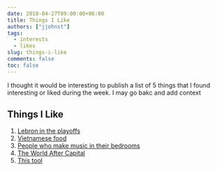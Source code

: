 ```yaml
---
date: 2018-04-27T09:00:00+06:00
title: Things I Like
authors: ["jjohnst"]
tags:
  - interests
  - likes
slug: things-i-like
comments: false
toc: false
---
```

I thought it would be interesting to publish a list of 5 things that I found interesting or liked during the week.
I may go bakc and add context

## Things I Like

1. [Lebron in the playoffs](http://www.ibtimes.com/lance-stephenson-cleveland-cavaliers-will-start-panicking-if-pacers-win-game-4-2674121)
2. [Vietnamese food](https://en.wikipedia.org/wiki/B%C3%A1nh_m%C3%AC)
3. [People who make music in their bedrooms](https://pigeonsandplanes.com/in-depth/2018/04/bedroom-pop-diy-artists/)
4. [The World After Capital](http://worldaftercapital.org/)
5. [This tool](https://shapertools.com/)